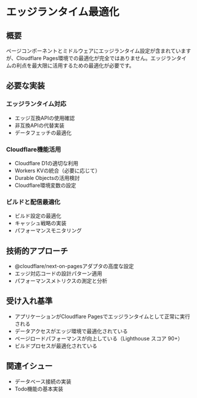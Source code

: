 # エッジランタイム最適化

## 概要
ページコンポーネントとミドルウェアにエッジランタイム設定が含まれていますが、Cloudflare Pages環境での最適化が完全ではありません。エッジランタイムの利点を最大限に活用するための最適化が必要です。

## 必要な実装

### エッジランタイム対応
- エッジ互換APIの使用確認
- 非互換APIの代替実装
- データフェッチの最適化

### Cloudflare機能活用
- Cloudflare D1の適切な利用
- Workers KVの統合（必要に応じて）
- Durable Objectsの活用検討
- Cloudflare環境変数の設定

### ビルドと配信最適化
- ビルド設定の最適化
- キャッシュ戦略の実装
- パフォーマンスモニタリング

## 技術的アプローチ
- @cloudflare/next-on-pagesアダプタの高度な設定
- エッジ対応コードの設計パターン適用
- パフォーマンスメトリクスの測定と分析

## 受け入れ基準
- アプリケーションがCloudflare Pagesでエッジランタイムとして正常に実行される
- データアクセスがエッジ環境で最適化されている
- ページロードパフォーマンスが向上している（Lighthouse スコア 90+）
- ビルドプロセスが最適化されている

## 関連イシュー
- データベース接続の実装
- Todo機能の基本実装